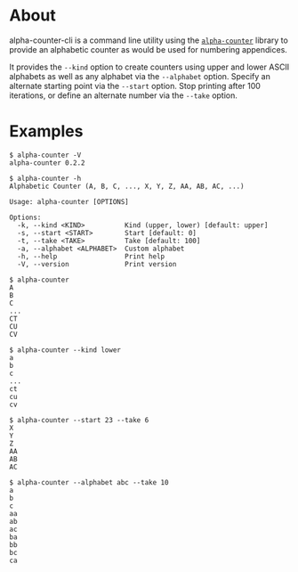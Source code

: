 # About

alpha-counter-cli is a command line utility using the
[`alpha-counter`](https://crates.io/crates/alpha-counter) library to provide an
alphabetic counter as would be used for numbering appendices.

It provides the `--kind` option to create counters using upper and lower ASCII
alphabets as well as any alphabet via the `--alphabet` option.
Specify an alternate starting point via the `--start` option.
Stop printing after 100 iterations, or define an alternate number via the
`--take` option.

# Examples

```
$ alpha-counter -V
alpha-counter 0.2.2
```

```
$ alpha-counter -h
Alphabetic Counter (A, B, C, ..., X, Y, Z, AA, AB, AC, ...)

Usage: alpha-counter [OPTIONS]

Options:
  -k, --kind <KIND>          Kind (upper, lower) [default: upper]
  -s, --start <START>        Start [default: 0]
  -t, --take <TAKE>          Take [default: 100]
  -a, --alphabet <ALPHABET>  Custom alphabet
  -h, --help                 Print help
  -V, --version              Print version
```

```
$ alpha-counter
A
B
C
...
CT
CU
CV
```

```
$ alpha-counter --kind lower
a
b
c
...
ct
cu
cv
```

```
$ alpha-counter --start 23 --take 6
X
Y
Z
AA
AB
AC
```

```
$ alpha-counter --alphabet abc --take 10
a
b
c
aa
ab
ac
ba
bb
bc
ca
```


